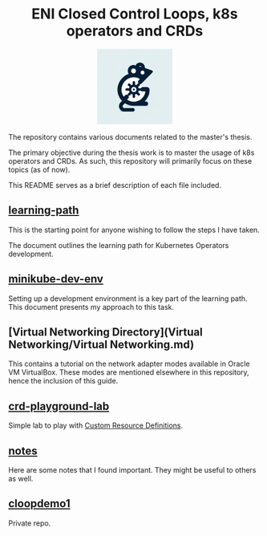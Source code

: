 <h1 align="center">ENI Closed Control Loops, k8s operators and CRDs</h1>

<p align="center">
  <img src="img/logo.webp" width="150" height="150" />
</p>

The repository contains various documents related to the master's thesis. 

The primary objective during the thesis work is to master the usage of k8s operators and CRDs. As such, this repository will primarily focus on these topics (as of now).

This README serves as a brief description of each file included.

## [learning-path](learning-path.md)

This is the starting point for anyone wishing to follow the steps I have taken. 

The document outlines the learning path for Kubernetes Operators development.

## [minikube-dev-env](minikube-dev-env.md)

Setting up a development environment is a key part of the learning path. This document presents my approach to this task.

## [Virtual Networking Directory](Virtual Networking/Virtual Networking.md)

This contains a tutorial on the network adapter modes available in Oracle VM VirtualBox. These modes are mentioned elsewhere in this repository, hence the inclusion of this guide.

## [crd-playground-lab](crd-playground-lab.md)

Simple lab to play with [Custom Resource Definitions](https://kubernetes.io/docs/concepts/extend-kubernetes/api-extension/custom-resources/).

## [notes](notes.md)

Here are some notes that I found important. They might be useful to others as well.

## [cloopdemo1](https://github.com/0x41gawor/cloopdemo1)
Private repo.

